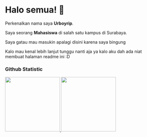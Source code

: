 # Halo semua! 👋

Perkenalkan nama saya **Urboyrip**.

Saya seorang **Mahasiswa** di salah satu kampus di Surabaya.

Saya gatau mau masukin apalagi disini karena saya bingung

Kalo mau kenal lebih lanjut tunggu nanti aja ya kalo aku dah ada niat membuat halaman readme ini :D

### Github Statistic
<p align="left">
<a href="https://github.com/urboyrip">
  <img height="180em" src="https://github-readme-stats-eight-theta.vercel.app/api?username=urboyrip&show_icons=true&theme=algolia&include_all_commits=true&count_private=true"/>
  <img height="180em" src="https://github-readme-stats-eight-theta.vercel.app/api/top-langs/?username=urboyrip&layout=compact&langs_count=8&theme=algolia"/>
</a>
</p>

<!--
**urboyrip/urboyrip** is a ✨ _special_ ✨ repository because its `README.md` (this file) appears on your GitHub profile.

Here are some ideas to get you started:

- 🔭 I’m currently working on ...
- 🌱 I’m currently learning ...
- 👯 I’m looking to collaborate on ...
- 🤔 I’m looking for help with ...
- 💬 Ask me about ...
- 📫 How to reach me: ...
- 😄 Pronouns: ...
- ⚡ Fun fact: ...
-->
